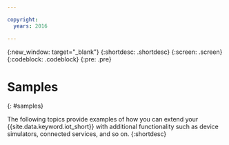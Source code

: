 ```yaml
---

copyright:
  years: 2016

---
```


{:new_window: target="_blank"}
{:shortdesc: .shortdesc}
{:screen: .screen}
{:codeblock: .codeblock}
{:pre: .pre}

# Samples
{: #samples}

The following topics provide examples of how you can extend your {{site.data.keyword.iot_short}} with additional functionality such as device simulators, connected services, and so on.
{:shortdesc}
